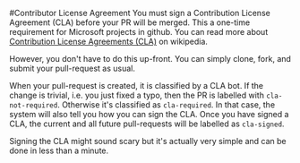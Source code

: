 #Contributor License Agreement
You must sign a Contribution License Agreement (CLA) 
before your PR will be merged. This a one-time requirement 
for Microsoft projects in github. You can read more about 
[Contribution License Agreements (CLA)](https://en.wikipedia.org/wiki/Contributor_License_Agreement) 
on wikipedia.

However, you don't have to do this up-front. You can simply 
clone, fork, and submit your pull-request as usual.

When your pull-request is created, it is classified by a CLA 
bot. If the change is trivial, i.e. you just fixed a typo, 
then the PR is labelled with `cla-not-required`. Otherwise 
it's classified as `cla-required`. In that case, the system 
will also tell you how you can sign the CLA. Once you have
signed a CLA, the current and all future pull-requests will 
be labelled as `cla-signed`.

Signing the CLA might sound scary but it's actually very 
simple and can be done in less than a minute.